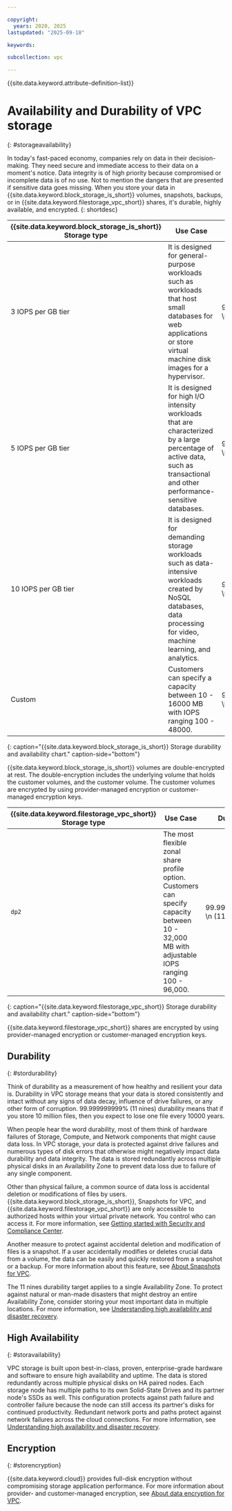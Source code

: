 ```yaml
---

copyright:
  years: 2020, 2025
lastupdated: "2025-09-18"

keywords:

subcollection: vpc

---
```


{{site.data.keyword.attribute-definition-list}}

# Availability and Durability of VPC storage
{: #storageavailability}

In today's fast-paced economy, companies rely on data in their decision-making. They need secure and immediate access to their data on a moment's notice. Data integrity is of high priority because compromised or incomplete data is of no use. Not to mention the dangers that are presented if sensitive data goes missing. When you store your data in {{site.data.keyword.block_storage_is_short}} volumes, snapshots, backups, or in {{site.data.keyword.filestorage_vpc_short}} shares, it's durable, highly available, and encrypted. 
{: shortdesc}

| {{site.data.keyword.block_storage_is_short}} Storage type | Use Case | Durability | Availability | Encryption |
|--------------|----------|------------|--------------|------------|
| 3 IOPS per GB tier| It is designed for general-purpose workloads such as workloads that host small databases for web applications or store virtual machine disk images for a hypervisor. |  99.999999999% \n (11 9's) | 99.999% \n (5 9's) | Provider-managed AES-256 encryption, Customer-managed encryption |
| 5 IOPS per GB tier| It is designed for high I/O intensity workloads that are characterized by a large percentage of active data, such as transactional and other performance-sensitive databases. |  99.999999999% \n (11 9's) | 99.999% \n (5 9's) | Provider-managed AES-256 encryption, Customer-managed encryption |
| 10 IOPS per GB tier| It is designed for demanding storage workloads such as data-intensive workloads created by NoSQL databases, data processing for video, machine learning, and analytics. |  99.999999999% \n (11 9's) | 99.999% \n (5 9's) | Provider-managed AES-256 encryption, Customer-managed encryption |
| Custom | Customers can specify a capacity between 10 - 16000 MB with IOPS ranging 100 - 48000. | 99.999999999% \n (11 9's) | 99.999% \n (5 9's) | Provider-managed AES-256 encryption, Customer-managed encryption |
{: caption="{{site.data.keyword.block_storage_is_short}} Storage durability and availability chart." caption-side="bottom"}

{{site.data.keyword.block_storage_is_short}} volumes are double-encrypted at rest. The double-encryption includes the underlying volume that holds the customer volumes, and the customer volume. The customer volumes are encrypted by using provider-managed encryption or customer-managed encryption keys. 

| {{site.data.keyword.filestorage_vpc_short}} Storage type | Use Case | Durability | Availability | Encryption |
|--------------|----------|------------|--------------|------------|
| `dp2` | The most flexible zonal share profile option. Customers can specify capacity between 10 - 32,000 MB with adjustable IOPS ranging 100 - 96,000. | 99.999999999% \n (11 9's) | 99.999% \n (5 9's) | Provider-managed AES-256 encryption, Customer-managed encryption |
{: caption="{{site.data.keyword.filestorage_vpc_short}} Storage durability and availability chart." caption-side="bottom"}

{{site.data.keyword.filestorage_vpc_short}} shares are encrypted by using provider-managed encryption or customer-managed encryption keys.

## Durability
{: #stordurability}

Think of durability as a measurement of how healthy and resilient your data is. Durability in VPC storage means that your data is stored consistently and intact without any signs of data decay, influence of drive failures, or any other form of corruption. 99.999999999% (11 nines) durability means that if you store 10 million files, then you expect to lose one file every 10000 years.

When people hear the word durability, most of them think of hardware failures of Storage, Compute, and Network components that might cause data loss. In VPC storage, your data is protected against drive failures and numerous types of disk errors that otherwise might negatively impact data durability and data integrity. The data is stored redundantly across multiple physical disks in an Availability Zone to prevent data loss due to failure of any single component.

Other than physical failure, a common source of data loss is accidental deletion or modifications of files by users. {{site.data.keyword.block_storage_is_short}}, Snapshots for VPC, and {{site.data.keyword.filestorage_vpc_short}} are only accessible to authorized hosts within your virtual private network. You control who can access it. For more information, see [Getting started with Security and Compliance Center](/docs/security-compliance?topic=security-compliance-getting-started).

Another measure to protect against accidental deletion and modification of files is a snapshot. If a user accidentally modifies or deletes crucial data from a volume, the data can be easily and quickly restored from a snapshot or a backup. For more information about this feature, see [About Snapshots for VPC](/docs/vpc?topic=vpc-snapshots-vpc-about).

The 11 nines durability target applies to a single Availability Zone. To protect against natural or man-made disasters that might destroy an entire Availability Zone, consider storing your most important data in multiple locations. For more information, see [Understanding high availability and disaster recovery](/docs/vpc?topic=vpc-ha-dr-vpc).

## High Availability
{: #storavailability}

VPC storage is built upon best-in-class, proven, enterprise-grade hardware and software to ensure high availability and uptime. The data is stored redundantly across multiple physical disks on HA paired nodes. Each storage node has multiple paths to its own Solid-State Drives and its partner node's SSDs as well. This configuration protects against path failure and controller failure because the node can still access its partner's disks for continued productivity. Redundant network ports and paths protect against network failures across the cloud connections. For more information, see [Understanding high availability and disaster recovery](/docs/vpc?topic=vpc-ha-dr-vpc).

## Encryption
{: #storencryption}

{{site.data.keyword.cloud}} provides full-disk encryption without compromising storage application performance. For more information about provider- and customer-managed encryption, see [About data encryption for VPC](/docs/vpc?topic=vpc-vpc-encryption-about).
